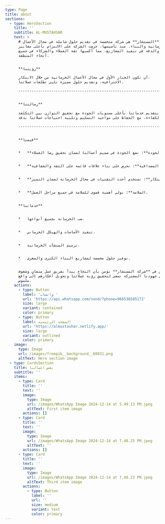 ```yaml
---
type: Page
title: about
sections:
  - type: HeroSection
    title: ''
    subtitle: AL-MUSTAHSAR
    text: >
      # شركة **المستشار** هي شركة متخصصة في تقديم حلول شاملة في مجال الأعمال
      الخرسانية والبناء. منذ تأسيسها، حرصت الشركة على الالتزام بأعلى معايير
      الجودة والدقة في تنفيذ المشاريع، مما أكسبها ثقة العملاء والشركاء في جميع
      أنحاء المنطقة.


      **رؤيتنا**

      أن نكون الخيار الأول في مجال الأعمال الخرسانية من خلال الابتكار،
      الاحترافية، وتقديم حلول مميزة تلبي تطلعات عملائنا.

      -------------------------------------------------------------------------------------------------------------------


      **رسالتنا**

      نلتزم بتقديم خدماتنا بأعلى مستويات الجودة مع تحقيق التوازن بين التكلفة
      والكفاءة، مع الحفاظ على مواعيد التسليم وتلبية احتياجات عملائنا بدقة.

      -------------------------------------------------------------------------------------------------------------------------------------------


      **قيمنا**


      *   **الجودة**: نضع الجودة في صميم أعمالنا لضمان تحقيق رضا العملاء.


      *   **المصداقية**: نحرص على بناء علاقات قائمة على الثقة والشفافية.


      *   **الابتكار**: نستخدم أحدث التقنيات في مجال الخرسانة لضمان التميز.


      *   **السلامة**: نولي أهمية قصوى للسلامة في جميع مراحل العمل.


      **خدماتنا**


      *   صب الخرسانة بجميع أنواعها.


      *   تنفيذ الأساسات والهيكل الخرساني.


      *   ترميم المنشآت الخرسانية.


      *   توفير حلول مخصصة لمشاريع البناء الكبرى والصغرى.


      نحن في **شركة المستشار** نؤمن بأن النجاح يبدأ بفريق عمل متفانٍ وشغوف،
      وبفضل جهودنا المشتركة نسعى لتحقيق رؤية عملائنا وتحويل أفكارهم إلى واقع
      ملموس.
    actions:
      - type: Button
        label: 'واتساب '
        url: 'https://api.whatsapp.com/send/?phone=966536585172'
        size: large
        variant: contained
        color: primary
      - type: Button
        label: الصفحه الرئيسيه
        url: 'https://almustashar.netlify.app/'
        size: large
        variant: outlined
        color: primary
    image:
      type: Image
      url: /images/freepik__background__60831.png
      altText: Hero section image
  - type: CardsSection
    title: بعض اعمالنا
    subtitle: ''
    items:
      - type: Card
        title: ''
        text: ''
        image:
          type: Image
          url: /images/WhatsApp Image 2024-12-14 at 5.49.13 PM.jpeg
          altText: First item image
        actions: []
      - type: Card
        title: ''
        text: ''
        image:
          type: Image
          url: /images/WhatsApp Image 2024-12-14 at 7.48.25 PM.jpeg
          altText: ''
        actions: []
      - type: Card
        title: ''
        text: ''
        image:
          type: Image
          url: /images/WhatsApp Image 2024-12-14 at 7.48.23 PM.jpeg
          altText: Third item image
        actions:
          - type: Button
            label: ''
            url: ''
            size: medium
            variant: text
            color: primary
---
```

